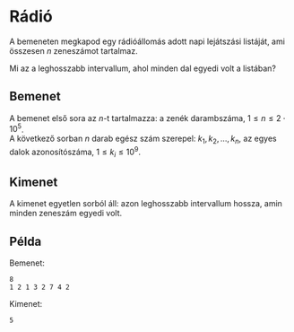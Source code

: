 # Rádió

A bemeneten megkapod egy rádióállomás adott napi lejátszási listáját, ami
összesen $n$ zeneszámot tartalmaz.

Mi az a leghosszabb intervallum, ahol minden dal egyedi volt a listában?

## Bemenet

A bemenet első sora az $n$-t tartalmazza: a zenék darambszáma, $1 \le n \le 2 \cdot 10^5$.  
A következő sorban $n$ darab egész szám szerepel: $k_1,k_2,\ldots,k_n$, az egyes dalok azonosítószáma, $1 \le k_i \le 10^9$.

## Kimenet

A kimenet egyetlen sorból áll: azon leghosszabb intervallum hossza, amin minden zeneszám egyedi volt.

## Példa

Bemenet:
```
8
1 2 1 3 2 7 4 2
```

Kimenet:
```
5
```
